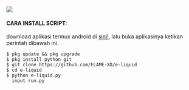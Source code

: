 <img src="https://github.com/FLAME-XD/e-liquid/blob/main/directory/Screenshot%20from%202023-08-12%2022-25-34.png">


#### CARA INSTALL SCRIPT:
 download aplikasi termux android di [sini!](https://f-droid.org/repo/com.termux_117.apk), lalu buka aplikasinya ketikan perintah dibawah ini.
 ```
 $ pkg update && pkg upgrade
 $ pkg install python git
 $ git clone https://github.com/FLAME-XD/e-liquid
 $ cd e-liquid
 $ python e-liquid.py
   input run.py
```
